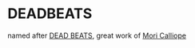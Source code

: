 # DEADBEATS

named after [DEAD BEATS](https://youtu.be/6ydgEipkUEU), great work of [Mori Calliope](https://www.youtube.com/channel/UCL_qhgtOy0dy1Agp8vkySQg)